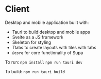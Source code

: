 # Client

Desktop and mobile application built with:
- Tauri to build desktop and mobile apps
- Svelte as a JS framework
- Skeleton for styling
- Ttabs to create layouts with tiles with tabs
- `@core` for core functionality of Supa


To run:
`npm install`
`npm run tauri dev`

To build:
`npm run tauri build`